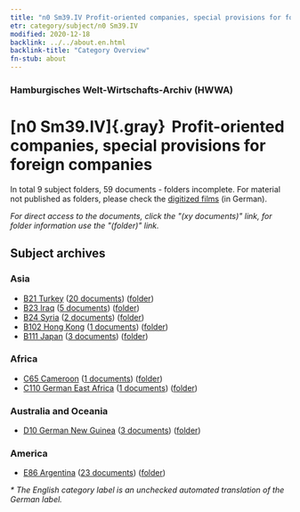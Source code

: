 ```yaml
---
title: "n0 Sm39.IV Profit-oriented companies, special provisions for foreign companies"
etr: category/subject/n0 Sm39.IV
modified: 2020-12-18
backlink: ../../about.en.html
backlink-title: "Category Overview"
fn-stub: about
---
```


### Hamburgisches Welt-Wirtschafts-Archiv (HWWA)
# [n0 Sm39.IV]{.gray}&#8201; Profit-oriented companies, special provisions for foreign companies&#160; 





In total 9 subject folders, 59 documents - folders incomplete.
For material not published as folders, please check the [digitized films](/film/h1_sh) (in German).

_For direct access to the documents, click the "(xy documents)" link, for folder information use the "(folder)" link._

## Subject archives



### Asia

- [B21 Turkey](../../../geo/about.en.html#B21) (<a href="https://dfg-viewer.de/show/?tx_dlf[id]=https://pm20.zbw.eu/mets/sh/1411xx/141111/1458xx/145844/public.mets.en.xml" target="_blank">20 documents</a>) ([folder](http://purl.org/pressemappe20/folder/sh/141111,145844))
- [B23 Iraq](../../../geo/about.en.html#B23) (<a href="https://dfg-viewer.de/show/?tx_dlf[id]=https://pm20.zbw.eu/mets/sh/1411xx/141113/1458xx/145844/public.mets.en.xml" target="_blank">5 documents</a>) ([folder](http://purl.org/pressemappe20/folder/sh/141113,145844))
- [B24 Syria](../../../geo/about.en.html#B24) (<a href="https://dfg-viewer.de/show/?tx_dlf[id]=https://pm20.zbw.eu/mets/sh/1411xx/141114/1458xx/145844/public.mets.en.xml" target="_blank">2 documents</a>) ([folder](http://purl.org/pressemappe20/folder/sh/141114,145844))
- [B102 Hong Kong](../../../geo/about.en.html#B102) (<a href="https://dfg-viewer.de/show/?tx_dlf[id]=https://pm20.zbw.eu/mets/sh/1412xx/141268/1458xx/145844/public.mets.en.xml" target="_blank">1 documents</a>) ([folder](http://purl.org/pressemappe20/folder/sh/141268,145844))
- [B111 Japan](../../../geo/about.en.html#B111) (<a href="https://dfg-viewer.de/show/?tx_dlf[id]=https://pm20.zbw.eu/mets/sh/1412xx/141272/1458xx/145844/public.mets.en.xml" target="_blank">3 documents</a>) ([folder](http://purl.org/pressemappe20/folder/sh/141272,145844))

### Africa

- [C65 Cameroon](../../../geo/about.en.html#C65) (<a href="https://dfg-viewer.de/show/?tx_dlf[id]=https://pm20.zbw.eu/mets/sh/1414xx/141410/1458xx/145844/public.mets.en.xml" target="_blank">1 documents</a>) ([folder](http://purl.org/pressemappe20/folder/sh/141410,145844))
- [C110 German East Africa](../../../geo/about.en.html#C110) (<a href="https://dfg-viewer.de/show/?tx_dlf[id]=https://pm20.zbw.eu/mets/sh/1414xx/141471/1458xx/145844/public.mets.en.xml" target="_blank">1 documents</a>) ([folder](http://purl.org/pressemappe20/folder/sh/141471,145844))

### Australia and Oceania

- [D10 German New Guinea](../../../geo/about.en.html#D10) (<a href="https://dfg-viewer.de/show/?tx_dlf[id]=https://pm20.zbw.eu/mets/sh/1416xx/141601/1458xx/145844/public.mets.en.xml" target="_blank">3 documents</a>) ([folder](http://purl.org/pressemappe20/folder/sh/141601,145844))

### America

- [E86 Argentina](../../../geo/about.en.html#E86) (<a href="https://dfg-viewer.de/show/?tx_dlf[id]=https://pm20.zbw.eu/mets/sh/1416xx/141692/1458xx/145844/public.mets.en.xml" target="_blank">23 documents</a>) ([folder](http://purl.org/pressemappe20/folder/sh/141692,145844))


_* The English category label is an unchecked automated translation of the German label._

